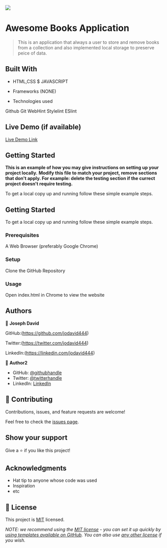 ![](https://img.shields.io/badge/Microverse-blueviolet)

# Awesome Books Application

> This is an application that always a user to store and remove books from a collection and also implemented local storage to preserve peice of data.


## Built With

- HTML,CSS $ JAVASCRIPT

- Frameworks (NONE)

- Technologies used

Github
Git
WebHint
Stylelint
ESlint

## Live Demo (if available)

[Live Demo Link](https://livedemo.com)


## Getting Started

**This is an example of how you may give instructions on setting up your project locally.**
**Modify this file to match your project, remove sections that don't apply. For example: delete the testing section if the currect project doesn't require testing.**


To get a local copy up and running follow these simple example steps.


## Getting Started

To get a local copy up and running follow these simple example steps.

### Prerequisites

A Web Browser (preferably Google Chrome)

### Setup

Clone the GitHub Repository

### Usage

Open index.html in Chrome to view the website




## Authors

👤 **Joseph David**

GitHub:(https://github.com/jodavid444)

Twitter:(https://twitter.com/jodavid444)

LinkedIn:(https://linkedin.com/jodavid444)

👤 **Author2**

- GitHub: [@githubhandle](https://github.com/githubhandle)
- Twitter: [@twitterhandle](https://twitter.com/twitterhandle)
- LinkedIn: [LinkedIn](https://linkedin.com/in/linkedinhandle)

## 🤝 Contributing

Contributions, issues, and feature requests are welcome!

Feel free to check the [issues page](../../issues/).

## Show your support

Give a ⭐️ if you like this project!

## Acknowledgments

- Hat tip to anyone whose code was used
- Inspiration
- etc

## 📝 License

This project is [MIT](./LICENSE) licensed.

_NOTE: we recommend using the [MIT license](https://choosealicense.com/licenses/mit/) - you can set it up quickly by [using templates available on GitHub](https://docs.github.com/en/communities/setting-up-your-project-for-healthy-contributions/adding-a-license-to-a-repository). You can also use [any other license](https://choosealicense.com/licenses/) if you wish._
